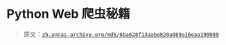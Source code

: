 # Python Web 爬虫秘籍

> 原文：[`zh.annas-archive.org/md5/6ba628f13aabe820a089a16eaa190089`](https://zh.annas-archive.org/md5/6ba628f13aabe820a089a16eaa190089)